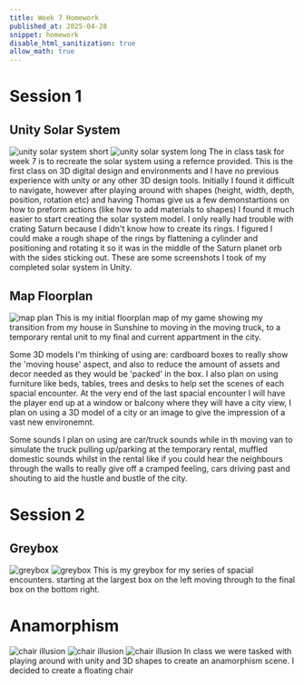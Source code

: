 ```yaml
---
title: Week 7 Homework
published_at: 2025-04-28
snippet: homework
disable_html_sanitization: true
allow_math: true
---
```


# Session 1
## Unity Solar System
![unity solar system short](unity_solarsystem_1.png)
![unity solar system long](unity_solarsystem_2.png)
The in class task for week 7 is to recreate the solar system using a refernce provided. This is the first  class on 3D digital design and environments and I have no previous experience with unity or any other 3D design tools. Initially I found it difficult to navigate, however after playing around with shapes (height, width, depth, position, rotation etc) and having Thomas give us a few demonstartions on how to preform actions (like how to add materials to shapes) I found it much easier to start creating the solar system model. 
I only really had trouble with crating Saturn because I didn't know how to create its rings. I figured I could make a rough shape of the rings by flattening a cylinder and positioning and rotating it so it was in the middle of the Saturn planet orb with the sides sticking out.
These are some screenshots I took of my completed solar system in Unity.

## Map Floorplan
![map plan](plan.png)
This is my initial floorplan map of my game showing my transition from my house in Sunshine to moving in the moving truck, to a temporary rental unit to my final and current appartment in the city. 

Some 3D models I'm thinking of using are: cardboard boxes to really show the 'moving house' aspect, and also to reduce the amount of assets and decor needed as they would be 'packed' in the box. I also plan on using furniture like beds, tables, trees and desks to help set the scenes of each spacial encounter. At the very end of the last spacial encounter I will have the player end up at a window or balcony where they will have a city view, I plan on using a 3D model of a city or an image to give the impression of a vast new environemnt.

Some sounds I plan on using are car/truck sounds while in th moving van to simulate the truck pulling up/parking at the temporary rental, muffled domestic sounds whilst in the rental like if you could hear the neighbours through the walls to really give off a cramped feeling, cars driving past and shouting to aid the hustle and bustle of the city.

# Session 2
## Greybox
![greybox](greybox1.png)
![greybox](greybox2.png)
This is my greybox for my series of spacial encounters. starting at the largest box on the left moving through to the final box on the bottom right.

# Anamorphism  
![chair illusion](chair1.png)
![chair illusion](chair2.png)
![chair illusion](chair3.png)
In class we were tasked with playing around with unity and 3D shapes to create an anamorphism scene. I decided to create a floating chair
